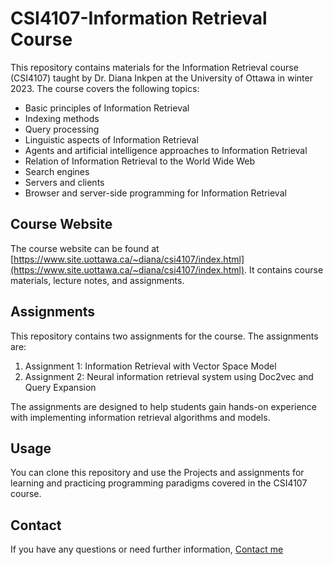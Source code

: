 # CSI4107-Information Retrieval Course

This repository contains materials for the Information Retrieval course (CSI4107) taught by Dr. Diana Inkpen at the University of Ottawa in winter 2023. The course covers the following topics:

- Basic principles of Information Retrieval
- Indexing methods
- Query processing
- Linguistic aspects of Information Retrieval
- Agents and artificial intelligence approaches to Information Retrieval
- Relation of Information Retrieval to the World Wide Web
- Search engines
- Servers and clients
- Browser and server-side programming for Information Retrieval

## Course Website

The course website can be found at [https://www.site.uottawa.ca/~diana/csi4107/index.html](https://www.site.uottawa.ca/~diana/csi4107/index.html). It contains course materials, lecture notes, and assignments.

## Assignments

This repository contains two assignments for the course. The assignments are:

1. Assignment 1: Information Retrieval with Vector Space Model 
2. Assignment 2: Neural information retrieval system using Doc2vec and Query Expansion

The assignments are designed to help students gain hands-on experience with implementing information retrieval algorithms and models.

## Usage

You can clone this repository and use the Projects and assignments for learning and practicing programming paradigms covered in the CSI4107 course.

## Contact 

If you have any questions or need further information, [Contact me](mailto:rmath049@uottawa.ca)


